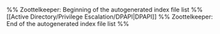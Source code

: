 %% Zoottelkeeper: Beginning of the autogenerated index file list  %%
 [[Active Directory/Privilege Escalation/DPAPI|DPAPI]]
%% Zoottelkeeper: End of the autogenerated index file list  %%

